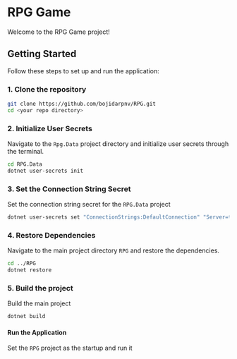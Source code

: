 # RPG Game
Welcome to the RPG Game project!

## Getting Started
Follow these steps to set up and run the application:

### 1. Clone the repository
```sh
git clone https://github.com/bojidarpnv/RPG.git
cd <your repo directory>
```

### 2. Initialize User Secrets
Navigate to the `Rpg.Data` project directory and initialize user secrets through the terminal.
```sh
cd RPG.Data
dotnet user-secrets init
```

### 3. Set the Connection String Secret
Set the connection string secret for the `RPG.Data` project
```sh
dotnet user-secrets set "ConnectionStrings:DefaultConnection" "Server=tcp:rpg-game.database.windows.net,1433;Initial Catalog=RPGGame;Persist Security Info=False;User ID=rpgadmin;Password=Password123;MultipleActiveResultSets=False;Encrypt=True;TrustServerCertificate=False;Connection Timeout=30;"

```
### 4. Restore Dependencies
Navigate to the main project directory `RPG` and restore the dependencies.
```sh
cd ../RPG
dotnet restore
```

### 5. Build the project
Build the main project
```sh
dotnet build
```

#### Run the Application
Set the `RPG` project as the startup and run it


